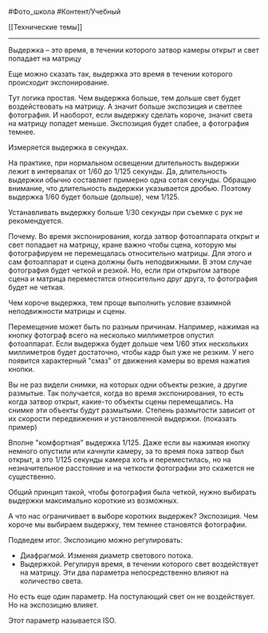 #Фото_школа #Контент/Учебный 

[[Технические темы]]

______

Выдержка – это время, в течении которого затвор камеры открыт и свет попадает на матрицу 

Еще можно сказать так, выдержка это время в течении которого происходит экспонирование.

Тут логика простая. 
Чем выдержка больше, тем дольше свет будет воздействовать на матрицу. А значит больше экспозиция и светлее фотография.
И наоборот, если выдержку сделать короче, значит света на матрицу попадет меньше. Экспозиция будет слабее, а фотография темнее.

Измеряется выдержка в секундах.

На практике, при нормальном освещении длительность выдержки лежит в интервалах от 1/60 до 1/125 секунды.
Да, длительность выдержки обычно составляет примерно одна сотая секунды.
Обращаю внимание, что длительность выдержки указывается дробью. Поэтому выдержка 1/60 будет больше (дольше), чем 1/125.

Устанавливать выдержку больше 1/30 секунды при съемке с рук не рекомендуется.

Почему.
Во время экспонирования, когда затвор фотоаппарата открыт и свет попадает на матрицу, кране важно чтобы сцена, которую мы фотографируем не перемещалась относительно матрицы.
Для этого и сам фотоаппарат и сцена должны быть неподвижными. В этом случае фотография будет четкой и резкой.
Но, если при открытом затворе сцена и матрица переместятся относительно друг друга, то фотография будет не четкая.

Чем короче выдержка, тем проще выполнить условие взаимной неподвижности матрицы и сцены.

Перемещение может быть по разным причинам. 
Например, нажимая на кнопку фотограф всего на несколько миллиметров опустил фотоаппарат. Если выдержка будет дольше чем 1/60 этих нескольких миллиметров будет достаточно, чтобы кадр был уже не резким. У него появится характерный "смаз" от движения камеры во время нажатия кнопки.

Вы не раз видели снимки, на которых одни объекты резкие, а другие размытые. Так получается, когда во время экспонирования, то есть когда затвор открыт, какие-то объекты сцены перемещались. На снимке эти объекты будут размытыми. Степень размытости зависит от их скорости передвижения и установленной выдержки.
(показать пример)

Вполне "комфортная" выдержка 1/125. Даже если вы нажимая кнопку немного опустили или качнули камеру, за то время пока затвор был открыт, а это 1/125 секунды камера хоть и переместилась, но на незначительное расстояние и на четкости фотографии это скажется не существенно.

Общий принцип такой, чтобы фотография была четкой, нужно выбирать выдержки максимально короткие из возможных.

А что нас ограничивает в выборе коротких выдержек? Экспозиция. Чем короче мы выбираем выдержку, тем темнее становятся фотографии.

Подведем итог.
Экспозицию можно регулировать:
- Диафрагмой. Изменяя диаметр светового потока.
- Выдержкой. Регулируя время, в течении которого свет воздействует на матрицу.
Эти два параметра непосредственно влияют на количество света.

Но есть еще один параметр. На поступающий свет он не воздействует. Но на экспозицию влияет.

Этот параметр называется ISO.

